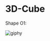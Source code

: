 # 3D-Cube

Shape O1:


![giphy](https://user-images.githubusercontent.com/11560987/52282776-c610da00-2926-11e9-8c0f-0755b3f621ba.gif)
